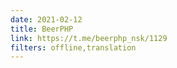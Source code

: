 ```yaml
---
date: 2021-02-12
title: BeerPHP
link: https://t.me/beerphp_nsk/1129
filters: offline,translation
---
```


